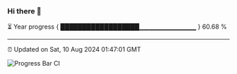 ### Hi there 👋

⏳ Year progress { ██████████████████▁▁▁▁▁▁▁▁▁▁▁▁ } 60.68 %

---

⏰ Updated on Sat, 10 Aug 2024 01:47:01 GMT

![Progress Bar CI](https://github.com/IshwaranRudhara/GIT-ACTION/workflows/Progress%20Bar%20CI/badge.svg)
